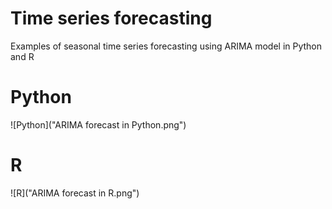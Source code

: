 # Time series forecasting

Examples of seasonal time series forecasting using ARIMA model in Python and R

# Python

![Python]("ARIMA forecast in Python.png")

# R

![R]("ARIMA forecast in R.png")


